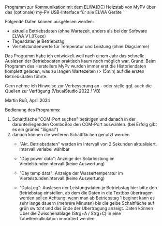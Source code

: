 Programm zur Kommunikation mit dem ELWA(DC) Heizstab von MyPV
über das (optionale) my-PV USB-Interface für alle ELWA Geräte 

Folgende Daten können ausgelesen werden:
- aktuelle Betriebsdaten (ohne Wartezeit, anders als bei der Software ELWA V1_07.exe)
- Tagesdaten je Betriebstag
- Viertelstundenwerte für Temperatur und Leistung
  (ohne Diagramme)

Das Programm habe ich entwickelt weil nach einem Jahr das schnelle Auslesen der Betriebsdaten praktisch kaum noch möglich war.
Grund:
Beim Programm des Herstellers MyPv wurden immer erst die Historiendaten komplett geladen, 
was zu langen Wartezeiten (> 15min) auf die ersten Betriebsdaten führte.

Gern nehme ich Hinweise zur Verbesserung an - oder stelle ggf. auch die Quellen zur Verfügung
(VisualStudio 2022 / VB)

Martin Ruß, April 2024 

Bedienung des Programms:
1. Schaltfläche "COM-Port suchen" betätigen und danach in der darunterliegenden ComboBox den COM-Port auswählen.
   (bei Erfolg gibt es ein grünes "Signal")
2. danach können die weiteren Schaltflächen genutzt werden
   - "Akt. Betriebsdaten" werden im Intervall von 2 Sekunden aktualisiert. Intervall variabel wählbar

   - "Day power data": Anzeige der Solarleistung im Viertelstundenintervall (keine Auswertung)

   - "Day temp data": Anzeige der Wassertemperatur im Viertelstundenintervall (keine Auswertung)

   - "DataLog": Auslesen der Leistungsdaten je Betriebstag
      hier bitte den Betriebstag einstellen, ab dem die Daten in die Textbox übertragen werden sollen
      Achtung: wenn man ab Betriebstag 1 beginnt kann es sehr lange dauern (mehrere Minuten) bis die gelbe Schaltfläche
      auf grün switcht und das Ende der Übertragung anzeigt.
      Daten können Über die Zwischenablage (Strg+A / Strg+C) in eine Tabellenkalkulation importiert werden
     
